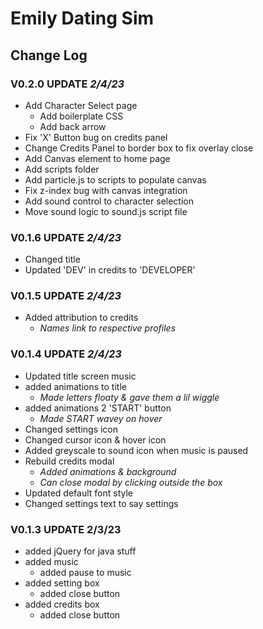 # Emily Dating Sim

## Change Log


### V0.2.0 UPDATE *2/4/23*
- Add Character Select page
  - Add boilerplate CSS
  - Add back arrow
- Fix 'X' Button bug on credits panel
- Change Credits Panel to border box to fix overlay close
- Add Canvas element to home page
- Add scripts folder
- Add particle.js to scripts to populate canvas
- Fix z-index bug with canvas integration
- Add sound control to character selection
- Move sound logic to sound.js script file

### V0.1.6 UPDATE *2/4/23*
- Changed title
- Updated 'DEV' in credits to 'DEVELOPER'

### V0.1.5 UPDATE *2/4/23*
- Added attribution to credits
  - *Names link to respective profiles*


### V0.1.4 UPDATE *2/4/23*
- Updated title screen music
- added animations to title
  - *Made letters floaty &amp; gave them a lil wiggle*
- added animations 2 'START' button
  - *Made START wavey on hover*
- Changed settings icon
- Changed cursor icon &amp; hover icon
- Added greyscale to sound icon when music is paused
- Rebuild credits modal
  - *Added animations &amp; background*
  - *Can close modal by clicking outside the box*
- Updated default font style
- Changed settings text to say settings


### V0.1.3 UPDATE 2/3/23
- added jQuery for java stuff
- added music
  - added pause to music
- added setting box
  - added close button
- added credits box
  - added close button





